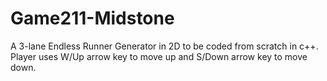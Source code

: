 # Game211-Midstone

A 3-lane Endless Runner Generator in 2D to be coded from scratch in c++.
Player uses W/Up arrow key to move up and S/Down arrow key to move down.
